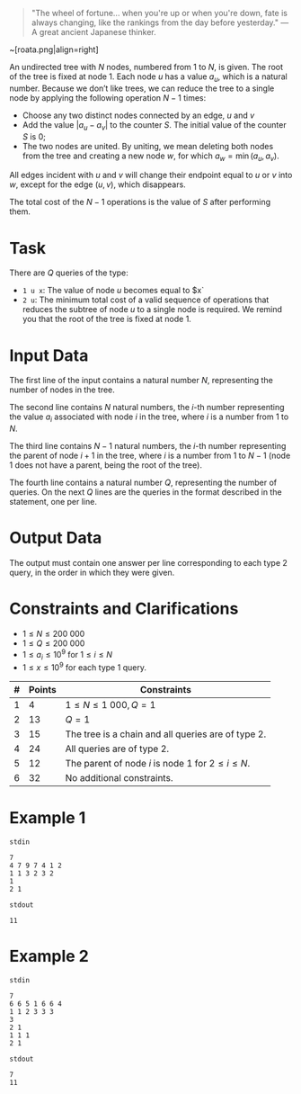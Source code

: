 > "The wheel of fortune... when you're up or when you're down, fate is always changing, like the rankings from the day before yesterday." — A great ancient Japanese thinker.

~[roata.png|align=right]

An undirected tree with $N$ nodes, numbered from $1$ to $N$, is given. The root of the tree is fixed at node $1$. Each node $u$ has a value $a_u$, which is a natural number. Because we don’t like trees, we can reduce the tree to a single node by applying the following operation $N - 1$ times:

* Choose any two distinct nodes connected by an edge, $u$ and $v$
* Add the value $|a_u - a_v |$ to the counter $S$. The initial value of the counter $S$ is $0$;
* The two nodes are united. By uniting, we mean deleting both nodes from the tree and creating a new node $w$, for which $a_w = \min(a_u, a_v)$.

All edges incident with $u$ and $v$ will change their endpoint equal to $u$ or $v$ into $w$, except for the edge $(u, v)$, which disappears.

The total cost of the $N - 1$ operations is the value of $S$ after performing them.

# Task

There are $Q$ queries of the type:
* `1 u x`: The value of node $u$ becomes equal to $x`
* `2 u`: The minimum total cost of a valid sequence of operations that reduces the subtree of node $u$ to a single node is required. We remind you that the root of the tree is fixed at node $1$.

# Input Data

The first line of the input contains a natural number $N$, representing the number of nodes in the tree.

The second line contains $N$ natural numbers, the $i$-th number representing the value $a_i$ associated with node $i$ in the tree, where $i$ is a number from $1$ to $N$.

The third line contains $N - 1$ natural numbers, the $i$-th number representing the parent of node $i + 1$ in the tree, where $i$ is a number from $1$ to $N - 1$ (node $1$ does not have a parent, being the root of the tree).

The fourth line contains a natural number $Q$, representing the number of queries. On the next $Q$ lines are the queries in the format described in the statement, one per line.

# Output Data

The output must contain one answer per line corresponding to each type $2$ query, in the order in which they were given.

# Constraints and Clarifications

* $1 \leq N \leq 200\ 000$
* $1 \leq Q \leq 200\ 000$
* $1 \leq a_i \leq 10^9$ for $1 \leq i \leq N$
* $1 \leq x \leq 10^9$ for each type $1$ query.

| # | Points | Constraints          |
| - | ------- | ------------------- |
| 1 | 4      | $1 \leq N \leq 1\ 000, Q = 1$ |
| 2 | 13      | $Q = 1$      |
| 3 | 15      | The tree is a chain and all queries are of type $2$.     |
| 4 | 24      | All queries are of type $2$.     |
| 5 | 12      | The parent of node $i$ is node $1$ for $2 \leq i \leq N$.     |
| 6 | 32     | No additional constraints.      |

# Example 1

`stdin`
```
7
4 7 9 7 4 1 2
1 1 3 2 3 2
1
2 1
```

`stdout`
```
11
```

# Example 2

`stdin`
```
7
6 6 5 1 6 6 4
1 1 2 3 3 3
3
2 1
1 1 1
2 1
```

`stdout`
```
7
11
```